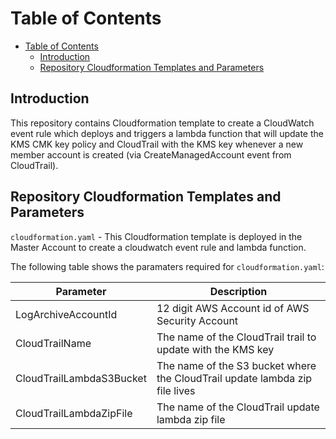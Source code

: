 # Table of Contents
- [Table of Contents](#table-of-contents)
  - [Introduction](#introduction)
  - [Repository Cloudformation Templates and Parameters](#repository-cloudformation-templates-and-parameters)

## Introduction

This repository contains Cloudformation template to create a CloudWatch event rule 
which deploys and triggers a lambda function that will update the KMS CMK key policy 
and CloudTrail with the KMS key whenever a new member account is created (via 
CreateManagedAccount event from CloudTrail).

## Repository Cloudformation Templates and Parameters

`cloudformation.yaml` - This Cloudformation template is deployed in the Master Account 
to create a cloudwatch event rule and lambda function.

The following table shows the paramaters required for `cloudformation.yaml`:

Parameter | Description
------------ | -------------
LogArchiveAccountId | 12 digit AWS Account id of AWS Security Account
CloudTrailName | The name of the CloudTrail trail to update with the KMS key
CloudTrailLambdaS3Bucket | The name of the S3 bucket where the CloudTrail update lambda zip file lives
CloudTrailLambdaZipFile | The name of the CloudTrail update lambda zip file